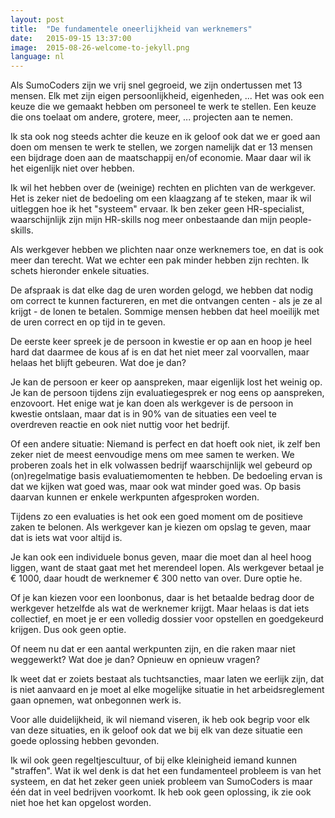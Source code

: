 ```yaml
---
layout: post
title:  "De fundamentele oneerlijkheid van werknemers"
date:   2015-09-15 13:37:00
image:  2015-08-26-welcome-to-jekyll.png
language: nl
---
```


Als SumoCoders zijn we vrij snel gegroeid, we zijn ondertussen met 13 mensen. Elk met zijn eigen persoonlijkheid, eigenheden, ... Het was ook een keuze die we gemaakt hebben om personeel te werk te stellen. Een keuze die ons toelaat om andere, grotere, meer, ... projecten aan te nemen.

Ik sta ook nog steeds achter die keuze en ik geloof ook dat we er goed aan doen om mensen te werk te stellen, we zorgen namelijk dat er 13 mensen een bijdrage doen aan de maatschappij en/of economie. Maar daar wil ik het eigenlijk niet over hebben.

Ik wil het hebben over de (weinige) rechten en plichten van de werkgever. Het is zeker niet de bedoeling om een klaagzang af te steken, maar ik wil uitleggen hoe ik het "systeem" ervaar. Ik ben zeker geen HR-specialist, waarschijnlijk zijn mijn HR-skills nog meer onbestaande dan mijn people-skills.

Als werkgever hebben we plichten naar onze werknemers toe, en dat is ook meer dan terecht. Wat we echter een pak minder hebben zijn rechten. Ik schets  hieronder enkele situaties.

De afspraak is dat elke dag de uren worden gelogd, we hebben dat nodig om correct te kunnen factureren, en met die ontvangen centen - als je ze al krijgt - de lonen te betalen. Sommige mensen hebben dat heel moeilijk met de uren correct en op tijd in te geven.

De eerste keer spreek je de persoon in kwestie er op aan en hoop je heel hard dat daarmee de kous af is en dat het niet meer zal voorvallen, maar helaas het blijft gebeuren. Wat doe je dan?

Je kan de persoon er keer op aanspreken, maar eigenlijk lost het weinig op. Je kan de persoon tijdens zijn evaluatiegesprek er nog eens op aanspreken, enzovoort. Het enige wat je kan doen als werkgever is de persoon in kwestie ontslaan, maar dat is in 90% van de situaties een veel te overdreven reactie en ook niet nuttig voor het bedrijf.

Of een andere situatie: Niemand is perfect en dat hoeft ook niet, ik zelf ben zeker niet de meest eenvoudige mens om mee samen te werken. We proberen zoals het in elk volwassen bedrijf waarschijnlijk wel gebeurd op (on)regelmatige basis evaluatiemomenten te hebben. De bedoeling ervan is dat we kijken wat goed was, maar ook wat minder goed was. Op basis daarvan kunnen er enkele werkpunten afgesproken worden.

Tijdens zo een evaluaties is het ook een goed moment om de positieve zaken te belonen. Als werkgever kan je kiezen om opslag te geven, maar dat is iets wat voor altijd is. 

Je kan ook een individuele bonus geven, maar die moet dan al heel hoog liggen, want de staat gaat met het merendeel lopen. Als werkgever betaal je € 1000, daar houdt de werknemer € 300 netto van over. Dure optie he.

Of je kan kiezen voor een loonbonus, daar is het betaalde bedrag door de werkgever hetzelfde als wat de werknemer krijgt. Maar helaas is dat iets collectief, en moet je er een volledig dossier voor opstellen en goedgekeurd krijgen. Dus ook geen optie.

Of neem nu dat er een aantal werkpunten zijn, en die raken maar niet weggewerkt? Wat doe je dan? Opnieuw en opnieuw vragen?

Ik weet dat er zoiets bestaat als tuchtsancties, maar laten we eerlijk zijn, dat is niet aanvaard en je moet al elke mogelijke situatie in het  arbeidsreglement gaan opnemen, wat onbegonnen werk is.

Voor alle duidelijkheid, ik wil niemand viseren, ik heb ook begrip voor elk van deze situaties, en ik geloof ook dat we bij elk van deze situatie een goede oplossing hebben gevonden. 

Ik wil ook geen regeltjescultuur, of bij elke kleinigheid iemand kunnen "straffen". Wat ik wel denk is dat het een fundamenteel probleem  is van het systeem, en dat het zeker geen uniek probleem van SumoCoders is maar één dat in veel bedrijven voorkomt. Ik heb ook geen oplossing, ik zie ook niet hoe het kan opgelost worden.
